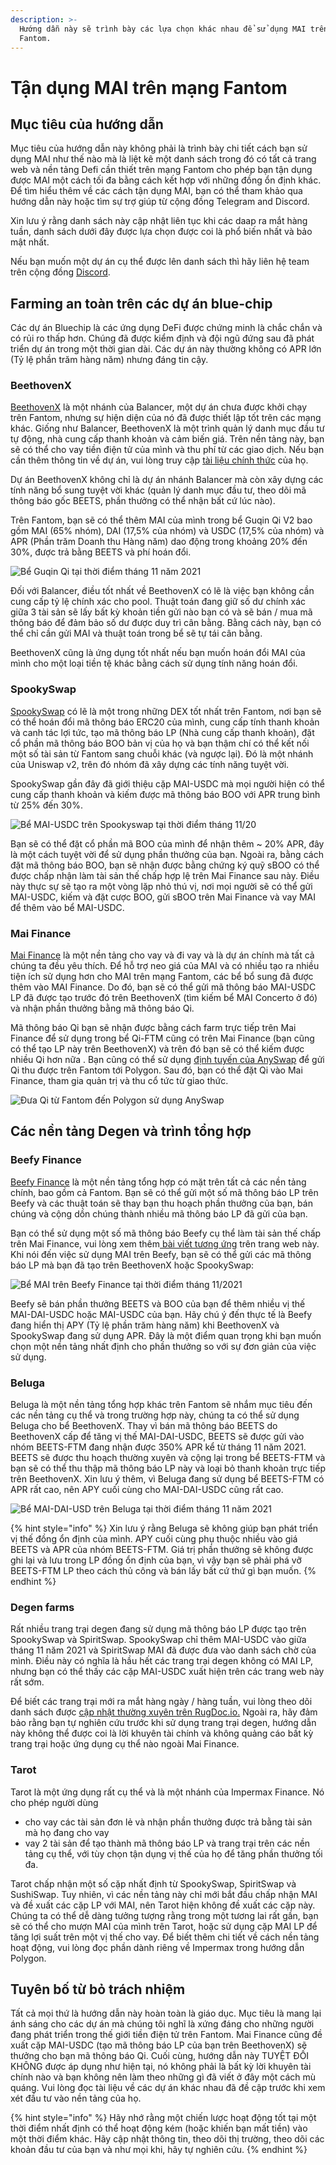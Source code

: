 ```yaml
---
description: >-
  Hướng dẫn này sẽ trình bày các lựa chọn khác nhau để sử dụng MAI trên mạng
  Fantom.
---
```


# Tận dụng MAI trên mạng Fantom

## Mục tiêu của hướng dẫn&#x20;

Mục tiêu của hướng dẫn này không phải là trình bày chi tiết cách bạn sử dụng MAI như thế nào mà là liệt kê một danh sách trong đó có tất cả trang web và nền tảng Defi cần thiết trên mạng Fantom cho phép bạn tận dụng được MAI một cách tối đa bằng cách kết hợp với những đồng ổn định khác. Để tìm hiểu thêm về các cách tận dụng MAI, bạn có thể tham khảo qua hướng dẫn này hoặc tìm sự trợ giúp từ cộng đồng Telegram and Discord.

Xin lưu ý rằng danh sách này cập nhật liên tục khi các daap ra mắt hàng tuần, danh sách dưới đây được lựa chọn được coi là phổ biến nhất và bảo mật nhất.&#x20;

Nếu bạn muốn một dự án cụ thể được lên danh sách thì hãy liên hệ team trên cộng đồng [Discord](https://discord.gg/mQq55j65xJ).

## Farming an toàn trên các dự án blue-chip

Các dự án Bluechip là các ứng dụng DeFi được chứng minh là chắc chắn và có rủi ro thấp hơn. Chúng đã được kiểm định và đội ngũ đứng sau đã phát triển dự án trong một thời gian dài. Các dự án này thường không có APR lớn (Tỷ lệ phần trăm hàng năm) nhưng đáng tin cậy.

### BeethovenX

[BeethovenX](https://app.beets.fi/#/) là một nhánh của Balancer, một dự án chưa được khởi chạy trên Fantom, nhưng sự hiện diện của nó đã được thiết lập tốt trên các mạng khác. Giống như Balancer, BeethovenX là một trình quản lý danh mục đầu tư tự động, nhà cung cấp thanh khoản và cảm biến giá. Trên nền tảng này, bạn sẽ có thể cho vay tiền điện tử của mình và thu phí từ các giao dịch. Nếu bạn cần thêm thông tin về dự án, vui lòng truy cập [tài liệu chính thức](https://docs.beethovenx.io) của họ.

Dự án BeethovenX không chỉ là dự án nhánh Balancer mà còn xây dựng các tính năng bổ sung tuyệt vời khác (quản lý danh mục đầu tư, theo dõi mã thông báo gốc BEETS, phần thưởng có thể nhận bất cứ lúc nào).

Trên Fantom, bạn sẽ có thể thêm MAI của mình trong bể Guqin Qi V2 bao gồm MAI (65% nhóm), DAI (17,5% của nhóm) và USDC (17,5% của nhóm) và APR (Phần trăm Doanh thu Hàng năm) dao động trong khoảng 20% đến 30%, được trả bằng BEETS và phí hoán đổi.

![Bể Guqin Qi tại thời điểm tháng 11 năm 2021](../../.gitbook/assets/MAI-on-FTM.png)

Đối với Balancer, điều tốt nhất về BeethovenX có lẽ là việc bạn không cần cung cấp tỷ lệ chính xác cho pool. Thuật toán đang giữ số dư chính xác giữa 3 tài sản sẽ lấy bất kỳ khoản tiền gửi nào bạn có và sẽ bán / mua mã thông báo để đảm bảo số dư được duy trì cân bằng. Bằng cách này, bạn có thể chỉ cần gửi MAI và thuật toán trong bể sẽ tự tái cân bằng.

BeethovenX cũng là ứng dụng tốt nhất nếu bạn muốn hoán đổi MAI của mình cho một loại tiền tệ khác bằng cách sử dụng tính năng hoán đổi.

### SpookySwap

[SpookySwap](https://spookyswap.finance) có lẽ là một trong những DEX tốt nhất trên Fantom, nơi bạn sẽ có thể hoán đổi mã thông báo ERC20 của mình, cung cấp tính thanh khoản và canh tác lợi tức, tạo mã thông báo LP (Nhà cung cấp thanh khoản), đặt cổ phần mã thông báo BOO bản vị của họ và bạn thậm chí có thể kết nối một số tài sản từ Fantom sang chuỗi khác (và ngược lại). Đó là một nhánh của Uniswap v2, trên đó nhóm đã xây dựng các tính năng tuyệt vời.

SpookySwap gần đây đã giới thiệu cặp MAI-USDC mà mọi người hiện có thể cung cấp thanh khoản và kiếm được mã thông báo BOO với APR trung bình từ 25% đến 30%.

![Bể MAI-USDC trên Spookyswap tại thời điểm tháng 11/20](../../.gitbook/assets/MAI-on-FTM-SpookySwap.png)

Bạn sẽ có thể đặt cổ phần mã BOO của mình để nhận thêm \~ 20% APR, đây là một cách tuyệt vời để sử dụng phần thưởng của bạn. Ngoài ra, bằng cách đặt mã thông báo BOO, bạn sẽ nhận được bằng chứng ký quỹ sBOO có thể được chấp nhận làm tài sản thế chấp hợp lệ trên Mai Finance sau này. Điều này thực sự sẽ tạo ra một vòng lặp nhỏ thú vị, nơi mọi người sẽ có thể gửi MAI-USDC, kiếm và đặt cược BOO, gửi sBOO trên Mai Finance và vay MAI để thêm vào bể MAI-USDC.

### Mai Finance

[Mai Finance](https://app.mai.finance/farm) là một nền tảng cho vay và đi vay và là dự án chính mà tất cả chúng ta đều yêu thích. Để hỗ trợ neo giá của MAI và có nhiều tạo ra nhiều tiện ích sử dụng hơn cho MAI trên mạng Fantom, các bể bổ sung đã được thêm vào MAI Finance. Do đó, bạn sẽ có thể gửi mã thông báo MAI-USDC LP đã được tạo trước đó trên BeethovenX (tìm kiếm bể MAI Concerto ở đó) và nhận phần thưởng bằng mã thông báo Qi.

Mã thông báo Qi bạn sẽ nhận được bằng cách farm trực tiếp trên Mai Finance để  sử dụng trong bể Qi-FTM cũng có trên Mai Finance (bạn cũng có thể tạo LP này trên BeethovenX) và trên đó bạn sẽ có thể kiếm được nhiều Qi hơn nữa . Bạn cũng có thể sử dụng [định tuyến của AnySwap](https://anyswap.exchange/#/router) để gửi Qi thu được trên Fantom tới Polygon. Sau đó, bạn có thể  đặt Qi vào Mai Finance, tham gia quản trị và thu cổ tức từ giao thức.

![Đưa Qi từ Fantom đến Polygon sử dụng AnySwap](../../.gitbook/assets/MAI-on-FTM-Qi-Bridge.png)

## Các nền tảng Degen và trình tổng hợp

### Beefy Finance

[Beefy Finance](https://app.beefy.finance/#/fantom) là một nền tảng tổng hợp có mặt trên tất cả các nền tảng chính, bao gồm cả Fantom. Bạn sẽ có thể gửi một số mã thông báo LP trên Beefy và các thuật toán sẽ thay bạn thu hoạch phần thưởng của bạn, bán chúng và cộng dồn chúng thành nhiều mã thông báo LP đã gửi của bạn.

Bạn có thể sử dụng một số mã thông báo Beefy cụ thể làm tài sản thế chấp trên Mai Finance, vui lòng xem thêm[ bài viết tương ứng](leverage-your-crypto-on-fantom.md#Leverage-your-mooScreamTokens-on-Mai-Finance) trên trang web này. Khi nói đến việc sử dụng MAI trên Beefy, bạn sẽ có thể gửi các mã thông báo LP mà bạn đã tạo trên BeethovenX hoặc SpookySwap:

![Bể MAI trên Beefy Finance tại thời điểm tháng 11/2021](../../.gitbook/assets/MAI-on-FTM-Beefy.png)

Beefy sẽ bán phần thưởng BEETS và BOO của bạn để thêm nhiều vị thế MAI-DAI-USDC hoặc MAI-USDC của bạn. Hãy chú ý đến thực tế là Beefy đang hiển thị APY (Tỷ lệ phần trăm hàng năm) khi BeethovenX và SpookySwap đang sử dụng APR. Đây là một điểm quan trọng khi bạn muốn chọn một nền tảng nhất định cho phần thưởng so với sự đơn giản của việc sử dụng.

### Beluga

Beluga là một nền tảng tổng hợp khác trên Fantom sẽ nhắm mục tiêu đến các nền tảng cụ thể và trong trường hợp này, chúng ta có thể sử dụng Beluga cho bể BeethovenX. Thay vì bán mã thông báo BEETS do BeethovenX cấp để tăng vị thế MAI-DAI-USDC, BEETS sẽ được gửi vào nhóm BEETS-FTM đang nhận được 350% APR kể từ tháng 11 năm 2021. BEETS sẽ được thu hoạch thường xuyên và cộng lại trong bể BEETS-FTM và bạn sẽ có thể thu thập mã thông báo LP này và loại bỏ thanh khoản trực tiếp trên BeethovenX. Xin lưu ý thêm, vì Beluga đang sử dụng bể BEETS-FTM có APR rất cao, nên APY cuối cùng cho MAI-DAI-USDC cũng rất cao.

![Bể MAI-DAI-USD trên Beluga tại thời điểm tháng 11 năm 2021](../../.gitbook/assets/MAI-on-FTM-Beluga.png)

{% hint style="info" %}
Xin lưu ý rằng Beluga sẽ không giúp bạn phát triển vị thế đồng ổn định của mình. APY cuối cùng phụ thuộc nhiều vào giá BEETS và APR của nhóm BEETS-FTM. Giá trị phần thưởng sẽ không được ghi lại và lưu trong LP đồng ổn định của bạn, vì vậy bạn sẽ phải phá vỡ BEETS-FTM LP theo cách thủ công và bán lấy bất cứ thứ gì bạn muốn.
{% endhint %}

### Degen farms

Rất nhiều trang trại degen đang sử dụng mã thông báo LP được tạo trên SpookySwap và SpiritSwap. SpookySwap chỉ thêm MAI-USDC vào giữa tháng 11 năm 2021 và SpiritSwap MAI đã được đưa vào danh sách chờ của mình. Điều này có nghĩa là hầu hết các trang trại degen không có MAI LP, nhưng bạn có thể thấy các cặp MAI-USDC xuất hiện trên các trang web này rất sớm.

Để biết các trang trại mới ra mắt hàng ngày / hàng tuần, vui lòng theo dõi danh sách được [cập nhật thường xuyên trên RugDoc.io.](https://rugdoc.io/chain/fantom/) Ngoài ra, hãy đảm bảo rằng bạn tự nghiên cứu trước khi sử dụng trang trại degen, hướng dẫn này không thể được coi là lời khuyên tài chính và không quảng cáo bất kỳ trang trại hoặc ứng dụng cụ thể nào ngoài Mai Finance.

### Tarot

Tarot là một ứng dụng rất cụ thể và là một nhánh của Impermax Finance. Nó cho phép người dùng

* cho vay các tài sản đơn lẻ và nhận phần thưởng được trả bằng tài sản mà họ đang cho vay
* vay 2 tài sản để tạo thành mã thông báo LP và trang trại trên các nền tảng cụ thể, với tùy chọn tận dụng vị thế của họ để tăng phần thưởng tối đa.&#x20;

Tarot chấp nhận một số cặp nhất định từ SpookySwap, SpiritSwap và SushiSwap. Tuy nhiên, vì các nền tảng này chỉ mới bắt đầu chấp nhận MAI và đề xuất các cặp LP với MAI, nên Tarot hiện không đề xuất các cặp này. Chúng ta có thể dễ dàng tưởng tượng rằng trong một tương lai rất gần, bạn sẽ có thể cho mượn MAI của mình trên Tarot, hoặc sử dụng cặp MAI LP để tăng lợi suất trên một vị thế cho vay. Để biết thêm chi tiết về cách nền tảng hoạt động, vui lòng đọc phần dành riêng về Impermax trong hướng dẫn Polygon.

## Tuyên bố từ bỏ trách nhiệm

Tất cả mọi thứ là hướng dẫn này hoàn toàn là giáo dục. Mục tiêu là mang lại ánh sáng cho các dự án mà chúng tôi nghĩ là xứng đáng cho những người đang phát triển trong thế giới tiền điện tử trên Fantom. Mai Finance cũng đề xuất cặp MAI-USDC (tạo mã thông báo LP của bạn trên BeethovenX) sẽ thưởng cho bạn mã thông báo Qi. Cuối cùng, hướng dẫn này TUYỆT ĐỐI KHÔNG được áp dụng như hiện tại, nó không phải là bất kỳ lời khuyên tài chính nào và bạn không nên làm theo những gì đã viết ở đây một cách mù quáng. Vui lòng đọc tài liệu về các dự án khác nhau đã đề cập trước khi xem xét đầu tư vào nền tảng của họ.

{% hint style="info" %}
Hãy nhớ rằng một chiến lược hoạt động tốt tại một thời điểm nhất định có thể hoạt động kém (hoặc khiến bạn mất tiền) vào một thời điểm khác. Hãy cập nhật thông tin, theo dõi thị trường, theo dõi các khoản đầu tư của bạn và như mọi khi, hãy tự nghiên cứu.
{% endhint %}
